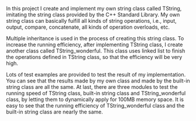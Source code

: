 In this project I create and implement my own string class called TString, imitating the string class provided by the C++ Standard Library. My own string class can basically fuifill all kinds of string operations, i.e., input, output, compare, concatenate, all kinds of operation overloads, etc.

Multiple inheritance is used in the process of creating this string class. To increase the running efficiency, after implementing TString class, I create another class called TString_wonderful. This class uses linked list to finish the operations defined in TString class, so that the efficiency will be very high.

Lots of test examples are provided to test the result of my implementation. You can see that the results made by my own class and made by the built-in string class are all the same. At last, there are three modules to test the running speed of TString class, built-in string class and TString_wonderful class, by letting them to dynamically apply for 100MB memory space. It is easy to see that the running efficiency of TString_wonderful class and the built-in string class are nearly the same.
